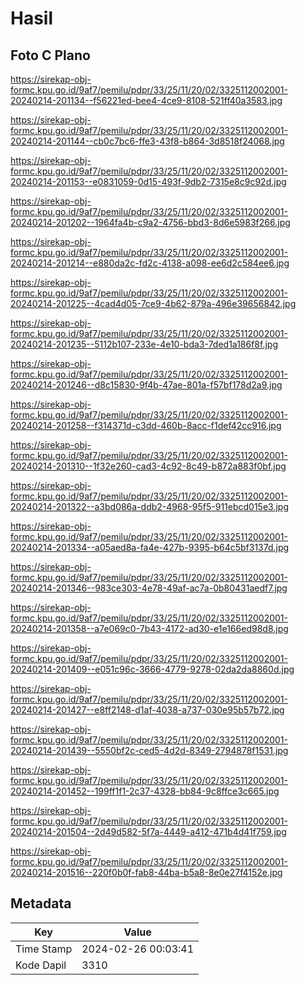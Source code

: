 # Hasil

## Foto C Plano

https://sirekap-obj-formc.kpu.go.id/9af7/pemilu/pdpr/33/25/11/20/02/3325112002001-20240214-201134--f56221ed-bee4-4ce9-8108-521ff40a3583.jpg

https://sirekap-obj-formc.kpu.go.id/9af7/pemilu/pdpr/33/25/11/20/02/3325112002001-20240214-201144--cb0c7bc6-ffe3-43f8-b864-3d8518f24068.jpg

https://sirekap-obj-formc.kpu.go.id/9af7/pemilu/pdpr/33/25/11/20/02/3325112002001-20240214-201153--e0831059-0d15-493f-9db2-7315e8c9c92d.jpg

https://sirekap-obj-formc.kpu.go.id/9af7/pemilu/pdpr/33/25/11/20/02/3325112002001-20240214-201202--1964fa4b-c9a2-4756-bbd3-8d6e5983f266.jpg

https://sirekap-obj-formc.kpu.go.id/9af7/pemilu/pdpr/33/25/11/20/02/3325112002001-20240214-201214--e880da2c-fd2c-4138-a098-ee6d2c584ee6.jpg

https://sirekap-obj-formc.kpu.go.id/9af7/pemilu/pdpr/33/25/11/20/02/3325112002001-20240214-201225--4cad4d05-7ce9-4b62-879a-496e39656842.jpg

https://sirekap-obj-formc.kpu.go.id/9af7/pemilu/pdpr/33/25/11/20/02/3325112002001-20240214-201235--5112b107-233e-4e10-bda3-7ded1a186f8f.jpg

https://sirekap-obj-formc.kpu.go.id/9af7/pemilu/pdpr/33/25/11/20/02/3325112002001-20240214-201246--d8c15830-9f4b-47ae-801a-f57bf178d2a9.jpg

https://sirekap-obj-formc.kpu.go.id/9af7/pemilu/pdpr/33/25/11/20/02/3325112002001-20240214-201258--f314371d-c3dd-460b-8acc-f1def42cc916.jpg

https://sirekap-obj-formc.kpu.go.id/9af7/pemilu/pdpr/33/25/11/20/02/3325112002001-20240214-201310--1f32e260-cad3-4c92-8c49-b872a883f0bf.jpg

https://sirekap-obj-formc.kpu.go.id/9af7/pemilu/pdpr/33/25/11/20/02/3325112002001-20240214-201322--a3bd086a-ddb2-4968-95f5-911ebcd015e3.jpg

https://sirekap-obj-formc.kpu.go.id/9af7/pemilu/pdpr/33/25/11/20/02/3325112002001-20240214-201334--a05aed8a-fa4e-427b-9395-b64c5bf3137d.jpg

https://sirekap-obj-formc.kpu.go.id/9af7/pemilu/pdpr/33/25/11/20/02/3325112002001-20240214-201346--983ce303-4e78-49af-ac7a-0b80431aedf7.jpg

https://sirekap-obj-formc.kpu.go.id/9af7/pemilu/pdpr/33/25/11/20/02/3325112002001-20240214-201358--a7e069c0-7b43-4172-ad30-e1e166ed98d8.jpg

https://sirekap-obj-formc.kpu.go.id/9af7/pemilu/pdpr/33/25/11/20/02/3325112002001-20240214-201409--e051c96c-3666-4779-9278-02da2da8860d.jpg

https://sirekap-obj-formc.kpu.go.id/9af7/pemilu/pdpr/33/25/11/20/02/3325112002001-20240214-201427--e8ff2148-d1af-4038-a737-030e95b57b72.jpg

https://sirekap-obj-formc.kpu.go.id/9af7/pemilu/pdpr/33/25/11/20/02/3325112002001-20240214-201439--5550bf2c-ced5-4d2d-8349-2794878f1531.jpg

https://sirekap-obj-formc.kpu.go.id/9af7/pemilu/pdpr/33/25/11/20/02/3325112002001-20240214-201452--199ff1f1-2c37-4328-bb84-9c8ffce3c665.jpg

https://sirekap-obj-formc.kpu.go.id/9af7/pemilu/pdpr/33/25/11/20/02/3325112002001-20240214-201504--2d49d582-5f7a-4449-a412-471b4d41f759.jpg

https://sirekap-obj-formc.kpu.go.id/9af7/pemilu/pdpr/33/25/11/20/02/3325112002001-20240214-201516--220f0b0f-fab8-44ba-b5a8-8e0e27f4152e.jpg


## Metadata

| Key        | Value               |
| ---------- | ------------------- |
| Time Stamp | 2024-02-26 00:03:41 |
| Kode Dapil | 3310                |



